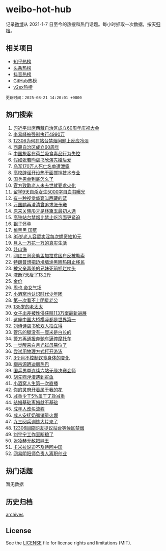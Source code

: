 # weibo-hot-hub

记录[微博](https://www.weibo.com)从 2021-1-7 日至今的热搜和热门话题。每小时抓取一次数据，按天[归档](archives)。

## 相关项目

- [知乎热榜](https://github.com/lonnyzhang423/zhihu-hot-hub)
- [头条热榜](https://github.com/lonnyzhang423/toutiao-hot-hub)
- [抖音热榜](https://github.com/lonnyzhang423/douyin-hot-hub)
- [GitHub热榜](https://github.com/lonnyzhang423/github-hot-hub)
- [v2ex热榜](https://github.com/lonnyzhang423/v2ex-hot-hub)


`更新时间：2025-08-21 14:20:01 +0800`

## 热门搜索

1. [习近平出席西藏自治区成立60周年庆祝大会](https://m.weibo.cn/search?containerid=100103type%3D1%26t%3D10%26q%3D%23%E4%B9%A0%E8%BF%91%E5%B9%B3%E5%87%BA%E5%B8%AD%E8%A5%BF%E8%97%8F%E8%87%AA%E6%B2%BB%E5%8C%BA%E6%88%90%E7%AB%8B60%E5%91%A8%E5%B9%B4%E5%BA%86%E7%A5%9D%E5%A4%A7%E4%BC%9A%23&stream_entry_id=51&isnewpage=1&extparam=seat%3D1%26pos%3D0%26cate%3D10103%26stream_entry_id%3D51%26filter_type%3Drealtimehot%26q%3D%2523%25E4%25B9%25A0%25E8%25BF%2591%25E5%25B9%25B3%25E5%2587%25BA%25E5%25B8%25AD%25E8%25A5%25BF%25E8%2597%258F%25E8%2587%25AA%25E6%25B2%25BB%25E5%258C%25BA%25E6%2588%2590%25E7%25AB%258B60%25E5%2591%25A8%25E5%25B9%25B4%25E5%25BA%2586%25E7%25A5%259D%25E5%25A4%25A7%25E4%25BC%259A%2523%26dgr%3D0%26c_type%3D51%26display_time%3D1755757200%26pre_seqid%3D1755757200532052157441)
1. [李易峰被强制执行4990万](https://m.weibo.cn/search?containerid=100103type%3D1%26t%3D10%26q%3D%23%E6%9D%8E%E6%98%93%E5%B3%B0%E8%A2%AB%E5%BC%BA%E5%88%B6%E6%89%A7%E8%A1%8C4990%E4%B8%87%23&stream_entry_id=31&isnewpage=1&extparam=seat%3D1%26flag%3D1%26cate%3D5001%26band_rank%3D1%26stream_entry_id%3D31%26lcate%3D5001%26q%3D%2523%25E6%259D%258E%25E6%2598%2593%25E5%25B3%25B0%25E8%25A2%25AB%25E5%25BC%25BA%25E5%2588%25B6%25E6%2589%25A7%25E8%25A1%258C4990%25E4%25B8%2587%2523%26pos%3D0%26filter_type%3Drealtimehot%26realpos%3D1%26dgr%3D0%26c_type%3D31%26display_time%3D1755757200%26pre_seqid%3D1755757200532052157441)
1. [12306为何在站台禁烟问题上反应冷淡](https://m.weibo.cn/search?containerid=100103type%3D1%26t%3D10%26q%3D%2312306%E4%B8%BA%E4%BD%95%E5%9C%A8%E7%AB%99%E5%8F%B0%E7%A6%81%E7%83%9F%E9%97%AE%E9%A2%98%E4%B8%8A%E5%8F%8D%E5%BA%94%E5%86%B7%E6%B7%A1%23&stream_entry_id=31&isnewpage=1&extparam=seat%3D1%26flag%3D1%26cate%3D5001%26band_rank%3D2%26stream_entry_id%3D31%26lcate%3D5001%26q%3D%252312306%25E4%25B8%25BA%25E4%25BD%2595%25E5%259C%25A8%25E7%25AB%2599%25E5%258F%25B0%25E7%25A6%2581%25E7%2583%259F%25E9%2597%25AE%25E9%25A2%2598%25E4%25B8%258A%25E5%258F%258D%25E5%25BA%2594%25E5%2586%25B7%25E6%25B7%25A1%2523%26pos%3D1%26filter_type%3Drealtimehot%26realpos%3D2%26dgr%3D0%26c_type%3D31%26display_time%3D1755757200%26pre_seqid%3D1755757200532052157441)
1. [西藏自治区成立60周年](https://m.weibo.cn/search?containerid=100103type%3D1%26t%3D10%26q%3D%23%E8%A5%BF%E8%97%8F%E8%87%AA%E6%B2%BB%E5%8C%BA%E6%88%90%E7%AB%8B60%E5%91%A8%E5%B9%B4%23&stream_entry_id=31&isnewpage=1&extparam=seat%3D1%26flag%3D0%26cate%3D5001%26band_rank%3D3%26stream_entry_id%3D31%26lcate%3D5001%26q%3D%2523%25E8%25A5%25BF%25E8%2597%258F%25E8%2587%25AA%25E6%25B2%25BB%25E5%258C%25BA%25E6%2588%2590%25E7%25AB%258B60%25E5%2591%25A8%25E5%25B9%25B4%2523%26pos%3D2%26filter_type%3Drealtimehot%26realpos%3D3%26dgr%3D0%26c_type%3D31%26display_time%3D1755757200%26pre_seqid%3D1755757200532052157441)
1. [中国旅客在荷兰吸食毒品行为失控](https://m.weibo.cn/search?containerid=100103type%3D1%26t%3D10%26q%3D%23%E4%B8%AD%E5%9B%BD%E6%97%85%E5%AE%A2%E5%9C%A8%E8%8D%B7%E5%85%B0%E5%90%B8%E9%A3%9F%E6%AF%92%E5%93%81%E8%A1%8C%E4%B8%BA%E5%A4%B1%E6%8E%A7%23&stream_entry_id=31&isnewpage=1&extparam=seat%3D1%26flag%3D1%26cate%3D5001%26band_rank%3D4%26stream_entry_id%3D31%26lcate%3D5001%26q%3D%2523%25E4%25B8%25AD%25E5%259B%25BD%25E6%2597%2585%25E5%25AE%25A2%25E5%259C%25A8%25E8%258D%25B7%25E5%2585%25B0%25E5%2590%25B8%25E9%25A3%259F%25E6%25AF%2592%25E5%2593%2581%25E8%25A1%258C%25E4%25B8%25BA%25E5%25A4%25B1%25E6%258E%25A7%2523%26pos%3D3%26filter_type%3Drealtimehot%26realpos%3D4%26dgr%3D0%26c_type%3D31%26display_time%3D1755757200%26pre_seqid%3D1755757200532052157441)
1. [假如张若昀虞书欣演先婚后爱](https://m.weibo.cn/search?containerid=100103type%3D1%26t%3D10%26q%3D%E5%81%87%E5%A6%82%E5%BC%A0%E8%8B%A5%E6%98%80%E8%99%9E%E4%B9%A6%E6%AC%A3%E6%BC%94%E5%85%88%E5%A9%9A%E5%90%8E%E7%88%B1&stream_entry_id=31&isnewpage=1&extparam=seat%3D1%26flag%3D1%26cate%3D5001%26band_rank%3D5%26stream_entry_id%3D31%26lcate%3D5001%26q%3D%25E5%2581%2587%25E5%25A6%2582%25E5%25BC%25A0%25E8%258B%25A5%25E6%2598%2580%25E8%2599%259E%25E4%25B9%25A6%25E6%25AC%25A3%25E6%25BC%2594%25E5%2585%2588%25E5%25A9%259A%25E5%2590%258E%25E7%2588%25B1%26pos%3D4%26filter_type%3Drealtimehot%26realpos%3D5%26dgr%3D0%26c_type%3D31%26display_time%3D1755757200%26pre_seqid%3D1755757200532052157441)
1. [乌军170万人死亡名单遭泄露](https://m.weibo.cn/search?containerid=100103type%3D1%26t%3D10%26q%3D%23%E4%B9%8C%E5%86%9B170%E4%B8%87%E4%BA%BA%E6%AD%BB%E4%BA%A1%E5%90%8D%E5%8D%95%E9%81%AD%E6%B3%84%E9%9C%B2%23&stream_entry_id=31&isnewpage=1&extparam=seat%3D1%26flag%3D1%26cate%3D5001%26band_rank%3D6%26stream_entry_id%3D31%26lcate%3D5001%26q%3D%2523%25E4%25B9%258C%25E5%2586%259B170%25E4%25B8%2587%25E4%25BA%25BA%25E6%25AD%25BB%25E4%25BA%25A1%25E5%2590%258D%25E5%258D%2595%25E9%2581%25AD%25E6%25B3%2584%25E9%259C%25B2%2523%26pos%3D5%26filter_type%3Drealtimehot%26realpos%3D6%26dgr%3D0%26c_type%3D31%26display_time%3D1755757200%26pre_seqid%3D1755757200532052157441)
1. [高校辟谣开设热干面搅拌技术专业](https://m.weibo.cn/search?containerid=100103type%3D1%26t%3D10%26q%3D%23%E9%AB%98%E6%A0%A1%E8%BE%9F%E8%B0%A3%E5%BC%80%E8%AE%BE%E7%83%AD%E5%B9%B2%E9%9D%A2%E6%90%85%E6%8B%8C%E6%8A%80%E6%9C%AF%E4%B8%93%E4%B8%9A%23&stream_entry_id=31&isnewpage=1&extparam=seat%3D1%26adid%3D297645%26cate%3D5001%26band_rank%3D7%26stream_entry_id%3D31%26lcate%3D5001%26is_ad_pos%3D1%26pos%3D6%26filter_type%3Drealtimehot%26q%3D%2523%25E9%25AB%2598%25E6%25A0%25A1%25E8%25BE%259F%25E8%25B0%25A3%25E5%25BC%2580%25E8%25AE%25BE%25E7%2583%25AD%25E5%25B9%25B2%25E9%259D%25A2%25E6%2590%2585%25E6%258B%258C%25E6%258A%2580%25E6%259C%25AF%25E4%25B8%2593%25E4%25B8%259A%2523%26dgr%3D0%26c_type%3D31%26display_time%3D1755757200%26pre_seqid%3D1755757200532052157441)
1. [国乒男单到底怎么了](https://m.weibo.cn/search?containerid=100103type%3D1%26t%3D10%26q%3D%23%E5%9B%BD%E4%B9%92%E7%94%B7%E5%8D%95%E5%88%B0%E5%BA%95%E6%80%8E%E4%B9%88%E4%BA%86%23&stream_entry_id=31&isnewpage=1&extparam=seat%3D1%26flag%3D1%26cate%3D5001%26band_rank%3D7%26stream_entry_id%3D31%26lcate%3D5001%26q%3D%2523%25E5%259B%25BD%25E4%25B9%2592%25E7%2594%25B7%25E5%258D%2595%25E5%2588%25B0%25E5%25BA%2595%25E6%2580%258E%25E4%25B9%2588%25E4%25BA%2586%2523%26pos%3D7%26filter_type%3Drealtimehot%26realpos%3D7%26dgr%3D0%26c_type%3D31%26display_time%3D1755757200%26pre_seqid%3D1755757200532052157441)
1. [官方致歉老人未去世就要求火化](https://m.weibo.cn/search?containerid=100103type%3D1%26t%3D10%26q%3D%23%E5%AE%98%E6%96%B9%E8%87%B4%E6%AD%89%E8%80%81%E4%BA%BA%E6%9C%AA%E5%8E%BB%E4%B8%96%E5%B0%B1%E8%A6%81%E6%B1%82%E7%81%AB%E5%8C%96%23&stream_entry_id=31&isnewpage=1&extparam=seat%3D1%26flag%3D0%26cate%3D5001%26band_rank%3D8%26stream_entry_id%3D31%26lcate%3D5001%26q%3D%2523%25E5%25AE%2598%25E6%2596%25B9%25E8%2587%25B4%25E6%25AD%2589%25E8%2580%2581%25E4%25BA%25BA%25E6%259C%25AA%25E5%258E%25BB%25E4%25B8%2596%25E5%25B0%25B1%25E8%25A6%2581%25E6%25B1%2582%25E7%2581%25AB%25E5%258C%2596%2523%26pos%3D8%26filter_type%3Drealtimehot%26realpos%3D8%26dgr%3D0%26c_type%3D31%26display_time%3D1755757200%26pre_seqid%3D1755757200532052157441)
1. [留学9天自杀女生5000字自白书曝光](https://m.weibo.cn/search?containerid=100103type%3D1%26t%3D10%26q%3D%23%E7%95%99%E5%AD%A69%E5%A4%A9%E8%87%AA%E6%9D%80%E5%A5%B3%E7%94%9F5000%E5%AD%97%E8%87%AA%E7%99%BD%E4%B9%A6%E6%9B%9D%E5%85%89%23&stream_entry_id=31&isnewpage=1&extparam=seat%3D1%26flag%3D1%26cate%3D5001%26band_rank%3D9%26stream_entry_id%3D31%26lcate%3D5001%26q%3D%2523%25E7%2595%2599%25E5%25AD%25A69%25E5%25A4%25A9%25E8%2587%25AA%25E6%259D%2580%25E5%25A5%25B3%25E7%2594%259F5000%25E5%25AD%2597%25E8%2587%25AA%25E7%2599%25BD%25E4%25B9%25A6%25E6%259B%259D%25E5%2585%2589%2523%26pos%3D9%26filter_type%3Drealtimehot%26realpos%3D9%26dgr%3D0%26c_type%3D31%26display_time%3D1755757200%26pre_seqid%3D1755757200532052157441)
1. [有一种视觉盛宴叫西藏的蓝](https://m.weibo.cn/search?containerid=100103type%3D1%26t%3D10%26q%3D%23%E6%9C%89%E4%B8%80%E7%A7%8D%E8%A7%86%E8%A7%89%E7%9B%9B%E5%AE%B4%E5%8F%AB%E8%A5%BF%E8%97%8F%E7%9A%84%E8%93%9D%23&stream_entry_id=31&isnewpage=1&extparam=seat%3D1%26flag%3D0%26cate%3D5001%26band_rank%3D10%26stream_entry_id%3D31%26lcate%3D5001%26q%3D%2523%25E6%259C%2589%25E4%25B8%2580%25E7%25A7%258D%25E8%25A7%2586%25E8%25A7%2589%25E7%259B%259B%25E5%25AE%25B4%25E5%258F%25AB%25E8%25A5%25BF%25E8%2597%258F%25E7%259A%2584%25E8%2593%259D%2523%26pos%3D10%26filter_type%3Drealtimehot%26realpos%3D10%26dgr%3D0%26c_type%3D31%26display_time%3D1755757200%26pre_seqid%3D1755757200532052157441)
1. [万国鹏再澄清曾追求张予曦](https://m.weibo.cn/search?containerid=100103type%3D1%26t%3D10%26q%3D%E4%B8%87%E5%9B%BD%E9%B9%8F%E5%86%8D%E6%BE%84%E6%B8%85%E6%9B%BE%E8%BF%BD%E6%B1%82%E5%BC%A0%E4%BA%88%E6%9B%A6&stream_entry_id=31&isnewpage=1&extparam=seat%3D1%26flag%3D1%26cate%3D5001%26band_rank%3D11%26stream_entry_id%3D31%26lcate%3D5001%26q%3D%25E4%25B8%2587%25E5%259B%25BD%25E9%25B9%258F%25E5%2586%258D%25E6%25BE%2584%25E6%25B8%2585%25E6%259B%25BE%25E8%25BF%25BD%25E6%25B1%2582%25E5%25BC%25A0%25E4%25BA%2588%25E6%259B%25A6%26pos%3D11%26filter_type%3Drealtimehot%26realpos%3D11%26dgr%3D0%26c_type%3D31%26display_time%3D1755757200%26pre_seqid%3D1755757200532052157441)
1. [原来关晓彤才是林黛玉最初人选](https://m.weibo.cn/search?containerid=100103type%3D1%26t%3D10%26q%3D%E5%8E%9F%E6%9D%A5%E5%85%B3%E6%99%93%E5%BD%A4%E6%89%8D%E6%98%AF%E6%9E%97%E9%BB%9B%E7%8E%89%E6%9C%80%E5%88%9D%E4%BA%BA%E9%80%89&stream_entry_id=31&isnewpage=1&extparam=seat%3D1%26flag%3D2%26cate%3D5001%26band_rank%3D12%26stream_entry_id%3D31%26lcate%3D5001%26q%3D%25E5%258E%259F%25E6%259D%25A5%25E5%2585%25B3%25E6%2599%2593%25E5%25BD%25A4%25E6%2589%258D%25E6%2598%25AF%25E6%259E%2597%25E9%25BB%259B%25E7%258E%2589%25E6%259C%2580%25E5%2588%259D%25E4%25BA%25BA%25E9%2580%2589%26pos%3D12%26filter_type%3Drealtimehot%26realpos%3D12%26dgr%3D0%26c_type%3D31%26display_time%3D1755757200%26pre_seqid%3D1755757200532052157441)
1. [高铁站台禁烟比禁止吃泡面更紧迫](https://m.weibo.cn/search?containerid=100103type%3D1%26t%3D10%26q%3D%23%E9%AB%98%E9%93%81%E7%AB%99%E5%8F%B0%E7%A6%81%E7%83%9F%E6%AF%94%E7%A6%81%E6%AD%A2%E5%90%83%E6%B3%A1%E9%9D%A2%E6%9B%B4%E7%B4%A7%E8%BF%AB%23&stream_entry_id=31&isnewpage=1&extparam=seat%3D1%26flag%3D0%26cate%3D5001%26band_rank%3D13%26stream_entry_id%3D31%26lcate%3D5001%26q%3D%2523%25E9%25AB%2598%25E9%2593%2581%25E7%25AB%2599%25E5%258F%25B0%25E7%25A6%2581%25E7%2583%259F%25E6%25AF%2594%25E7%25A6%2581%25E6%25AD%25A2%25E5%2590%2583%25E6%25B3%25A1%25E9%259D%25A2%25E6%259B%25B4%25E7%25B4%25A7%25E8%25BF%25AB%2523%26pos%3D13%26filter_type%3Drealtimehot%26realpos%3D13%26dgr%3D0%26c_type%3D31%26display_time%3D1755757200%26pre_seqid%3D1755757200532052157441)
1. [银子怀孕](https://m.weibo.cn/search?containerid=100103type%3D1%26t%3D10%26q%3D%23%E9%93%B6%E5%AD%90%E6%80%80%E5%AD%95%23&stream_entry_id=31&isnewpage=1&extparam=seat%3D1%26flag%3D1%26cate%3D5001%26band_rank%3D14%26stream_entry_id%3D31%26lcate%3D5001%26q%3D%2523%25E9%2593%25B6%25E5%25AD%2590%25E6%2580%2580%25E5%25AD%2595%2523%26pos%3D14%26filter_type%3Drealtimehot%26realpos%3D14%26dgr%3D0%26c_type%3D31%26display_time%3D1755757200%26pre_seqid%3D1755757200532052157441)
1. [桃黑黑 国草](https://m.weibo.cn/search?containerid=100103type%3D1%26t%3D10%26q%3D%E6%A1%83%E9%BB%91%E9%BB%91+%E5%9B%BD%E8%8D%89&stream_entry_id=31&isnewpage=1&extparam=seat%3D1%26flag%3D0%26cate%3D5001%26band_rank%3D15%26stream_entry_id%3D31%26lcate%3D5001%26q%3D%25E6%25A1%2583%25E9%25BB%2591%25E9%25BB%2591%2520%25E5%259B%25BD%25E8%258D%2589%26pos%3D15%26filter_type%3Drealtimehot%26realpos%3D15%26dgr%3D0%26c_type%3D31%26display_time%3D1755757200%26pre_seqid%3D1755757200532052157441)
1. [85岁老人容留卖淫每次嫖资抽10元](https://m.weibo.cn/search?containerid=100103type%3D1%26t%3D10%26q%3D%2385%E5%B2%81%E8%80%81%E4%BA%BA%E5%AE%B9%E7%95%99%E5%8D%96%E6%B7%AB%E6%AF%8F%E6%AC%A1%E5%AB%96%E8%B5%84%E6%8A%BD10%E5%85%83%23&stream_entry_id=31&isnewpage=1&extparam=seat%3D1%26flag%3D1%26cate%3D5001%26band_rank%3D16%26stream_entry_id%3D31%26lcate%3D5001%26q%3D%252385%25E5%25B2%2581%25E8%2580%2581%25E4%25BA%25BA%25E5%25AE%25B9%25E7%2595%2599%25E5%258D%2596%25E6%25B7%25AB%25E6%25AF%258F%25E6%25AC%25A1%25E5%25AB%2596%25E8%25B5%2584%25E6%258A%25BD10%25E5%2585%2583%2523%26pos%3D16%26filter_type%3Drealtimehot%26realpos%3D16%26dgr%3D0%26c_type%3D31%26display_time%3D1755757200%26pre_seqid%3D1755757200532052157441)
1. [月入一万花一万的真实生活](https://m.weibo.cn/search?containerid=100103type%3D1%26t%3D10%26q%3D%E6%9C%88%E5%85%A5%E4%B8%80%E4%B8%87%E8%8A%B1%E4%B8%80%E4%B8%87%E7%9A%84%E7%9C%9F%E5%AE%9E%E7%94%9F%E6%B4%BB&stream_entry_id=31&isnewpage=1&extparam=seat%3D1%26flag%3D2%26cate%3D5001%26band_rank%3D17%26stream_entry_id%3D31%26lcate%3D5001%26q%3D%25E6%259C%2588%25E5%2585%25A5%25E4%25B8%2580%25E4%25B8%2587%25E8%258A%25B1%25E4%25B8%2580%25E4%25B8%2587%25E7%259A%2584%25E7%259C%259F%25E5%25AE%259E%25E7%2594%259F%25E6%25B4%25BB%26pos%3D17%26filter_type%3Drealtimehot%26realpos%3D17%26dgr%3D0%26c_type%3D31%26display_time%3D1755757200%26pre_seqid%3D1755757200532052157441)
1. [赴山海](https://m.weibo.cn/search?containerid=100103type%3D1%26t%3D10%26q%3D%E8%B5%B4%E5%B1%B1%E6%B5%B7&stream_entry_id=31&isnewpage=1&extparam=seat%3D1%26flag%3D0%26cate%3D5001%26band_rank%3D18%26stream_entry_id%3D31%26lcate%3D5001%26q%3D%25E8%25B5%25B4%25E5%25B1%25B1%25E6%25B5%25B7%26pos%3D18%26filter_type%3Drealtimehot%26realpos%3D18%26dgr%3D0%26c_type%3D31%26display_time%3D1755757200%26pre_seqid%3D1755757200532052157441)
1. [网红三哥资助孟加拉贫困户反被勒索](https://m.weibo.cn/search?containerid=100103type%3D1%26t%3D10%26q%3D%E7%BD%91%E7%BA%A2%E4%B8%89%E5%93%A5%E8%B5%84%E5%8A%A9%E5%AD%9F%E5%8A%A0%E6%8B%89%E8%B4%AB%E5%9B%B0%E6%88%B7%E5%8F%8D%E8%A2%AB%E5%8B%92%E7%B4%A2&stream_entry_id=31&isnewpage=1&extparam=seat%3D1%26flag%3D1%26cate%3D5001%26band_rank%3D19%26stream_entry_id%3D31%26lcate%3D5001%26q%3D%25E7%25BD%2591%25E7%25BA%25A2%25E4%25B8%2589%25E5%2593%25A5%25E8%25B5%2584%25E5%258A%25A9%25E5%25AD%259F%25E5%258A%25A0%25E6%258B%2589%25E8%25B4%25AB%25E5%259B%25B0%25E6%2588%25B7%25E5%258F%258D%25E8%25A2%25AB%25E5%258B%2592%25E7%25B4%25A2%26pos%3D19%26filter_type%3Drealtimehot%26realpos%3D19%26dgr%3D0%26c_type%3D31%26display_time%3D1755757200%26pre_seqid%3D1755757200532052157441)
1. [特朗普想把边境墙涂黑晒热阻止移民](https://m.weibo.cn/search?containerid=100103type%3D1%26t%3D10%26q%3D%23%E7%89%B9%E6%9C%97%E6%99%AE%E6%83%B3%E6%8A%8A%E8%BE%B9%E5%A2%83%E5%A2%99%E6%B6%82%E9%BB%91%E6%99%92%E7%83%AD%E9%98%BB%E6%AD%A2%E7%A7%BB%E6%B0%91%23&stream_entry_id=31&isnewpage=1&extparam=seat%3D1%26flag%3D1%26cate%3D5001%26band_rank%3D20%26stream_entry_id%3D31%26lcate%3D5001%26q%3D%2523%25E7%2589%25B9%25E6%259C%2597%25E6%2599%25AE%25E6%2583%25B3%25E6%258A%258A%25E8%25BE%25B9%25E5%25A2%2583%25E5%25A2%2599%25E6%25B6%2582%25E9%25BB%2591%25E6%2599%2592%25E7%2583%25AD%25E9%2598%25BB%25E6%25AD%25A2%25E7%25A7%25BB%25E6%25B0%2591%2523%26pos%3D20%26filter_type%3Drealtimehot%26realpos%3D20%26dgr%3D0%26c_type%3D31%26display_time%3D1755757200%26pre_seqid%3D1755757200532052157441)
1. [被父亲毒杀的兄妹死前抓烂枕头](https://m.weibo.cn/search?containerid=100103type%3D1%26t%3D10%26q%3D%23%E8%A2%AB%E7%88%B6%E4%BA%B2%E6%AF%92%E6%9D%80%E7%9A%84%E5%85%84%E5%A6%B9%E6%AD%BB%E5%89%8D%E6%8A%93%E7%83%82%E6%9E%95%E5%A4%B4%23&stream_entry_id=31&isnewpage=1&extparam=seat%3D1%26flag%3D0%26cate%3D5001%26band_rank%3D21%26stream_entry_id%3D31%26lcate%3D5001%26q%3D%2523%25E8%25A2%25AB%25E7%2588%25B6%25E4%25BA%25B2%25E6%25AF%2592%25E6%259D%2580%25E7%259A%2584%25E5%2585%2584%25E5%25A6%25B9%25E6%25AD%25BB%25E5%2589%258D%25E6%258A%2593%25E7%2583%2582%25E6%259E%2595%25E5%25A4%25B4%2523%26pos%3D21%26filter_type%3Drealtimehot%26realpos%3D21%26dgr%3D0%26c_type%3D31%26display_time%3D1755757200%26pre_seqid%3D1755757200532052157441)
1. [液断7天瘦了13.2斤](https://m.weibo.cn/search?containerid=100103type%3D1%26t%3D10%26q%3D%E6%B6%B2%E6%96%AD7%E5%A4%A9%E7%98%A6%E4%BA%8613.2%E6%96%A4&stream_entry_id=31&isnewpage=1&extparam=seat%3D1%26flag%3D0%26cate%3D5001%26band_rank%3D22%26stream_entry_id%3D31%26lcate%3D5001%26q%3D%25E6%25B6%25B2%25E6%2596%25AD7%25E5%25A4%25A9%25E7%2598%25A6%25E4%25BA%258613.2%25E6%2596%25A4%26pos%3D22%26filter_type%3Drealtimehot%26realpos%3D22%26dgr%3D0%26c_type%3D31%26display_time%3D1755757200%26pre_seqid%3D1755757200532052157441)
1. [金价](https://m.weibo.cn/search?containerid=100103type%3D1%26t%3D10%26q%3D%E9%87%91%E4%BB%B7&stream_entry_id=31&isnewpage=1&extparam=seat%3D1%26flag%3D2%26cate%3D5001%26band_rank%3D23%26stream_entry_id%3D31%26lcate%3D5001%26q%3D%25E9%2587%2591%25E4%25BB%25B7%26pos%3D23%26filter_type%3Drealtimehot%26realpos%3D23%26dgr%3D0%26c_type%3D31%26display_time%3D1755757200%26pre_seqid%3D1755757200532052157441)
1. [周也 帝女气场](https://m.weibo.cn/search?containerid=100103type%3D1%26t%3D10%26q%3D%E5%91%A8%E4%B9%9F+%E5%B8%9D%E5%A5%B3%E6%B0%94%E5%9C%BA&stream_entry_id=31&isnewpage=1&extparam=seat%3D1%26flag%3D1%26cate%3D5001%26band_rank%3D24%26stream_entry_id%3D31%26lcate%3D5001%26q%3D%25E5%2591%25A8%25E4%25B9%259F%2520%25E5%25B8%259D%25E5%25A5%25B3%25E6%25B0%2594%25E5%259C%25BA%26pos%3D24%26filter_type%3Drealtimehot%26realpos%3D24%26dgr%3D0%26c_type%3D31%26display_time%3D1755757200%26pre_seqid%3D1755757200532052157441)
1. [小酒窝也认识时代少年团](https://m.weibo.cn/search?containerid=100103type%3D1%26t%3D10%26q%3D%E5%B0%8F%E9%85%92%E7%AA%9D%E4%B9%9F%E8%AE%A4%E8%AF%86%E6%97%B6%E4%BB%A3%E5%B0%91%E5%B9%B4%E5%9B%A2&stream_entry_id=31&isnewpage=1&extparam=seat%3D1%26flag%3D0%26cate%3D5001%26band_rank%3D25%26stream_entry_id%3D31%26lcate%3D5001%26q%3D%25E5%25B0%258F%25E9%2585%2592%25E7%25AA%259D%25E4%25B9%259F%25E8%25AE%25A4%25E8%25AF%2586%25E6%2597%25B6%25E4%25BB%25A3%25E5%25B0%2591%25E5%25B9%25B4%25E5%259B%25A2%26pos%3D25%26filter_type%3Drealtimehot%26realpos%3D25%26dgr%3D0%26c_type%3D31%26display_time%3D1755757200%26pre_seqid%3D1755757200532052157441)
1. [第一次看不上明星老公](https://m.weibo.cn/search?containerid=100103type%3D1%26t%3D10%26q%3D%23%E7%AC%AC%E4%B8%80%E6%AC%A1%E7%9C%8B%E4%B8%8D%E4%B8%8A%E6%98%8E%E6%98%9F%E8%80%81%E5%85%AC%23&stream_entry_id=31&isnewpage=1&extparam=seat%3D1%26flag%3D0%26cate%3D5001%26band_rank%3D26%26stream_entry_id%3D31%26lcate%3D5001%26q%3D%2523%25E7%25AC%25AC%25E4%25B8%2580%25E6%25AC%25A1%25E7%259C%258B%25E4%25B8%258D%25E4%25B8%258A%25E6%2598%258E%25E6%2598%259F%25E8%2580%2581%25E5%2585%25AC%2523%26pos%3D26%26filter_type%3Drealtimehot%26realpos%3D26%26dgr%3D0%26c_type%3D31%26display_time%3D1755757200%26pre_seqid%3D1755757200532052157441)
1. [135岁的老太太](https://m.weibo.cn/search?containerid=100103type%3D1%26t%3D10%26q%3D135%E5%B2%81%E7%9A%84%E8%80%81%E5%A4%AA%E5%A4%AA&stream_entry_id=31&isnewpage=1&extparam=seat%3D1%26flag%3D1%26cate%3D5001%26band_rank%3D27%26stream_entry_id%3D31%26lcate%3D5001%26q%3D135%25E5%25B2%2581%25E7%259A%2584%25E8%2580%2581%25E5%25A4%25AA%25E5%25A4%25AA%26pos%3D27%26filter_type%3Drealtimehot%26realpos%3D27%26dgr%3D0%26c_type%3D31%26display_time%3D1755757200%26pre_seqid%3D1755757200532052157441)
1. [女子出差被性侵获赔113万案最新进展](https://m.weibo.cn/search?containerid=100103type%3D1%26t%3D10%26q%3D%23%E5%A5%B3%E5%AD%90%E5%87%BA%E5%B7%AE%E8%A2%AB%E6%80%A7%E4%BE%B5%E8%8E%B7%E8%B5%94113%E4%B8%87%E6%A1%88%E6%9C%80%E6%96%B0%E8%BF%9B%E5%B1%95%23&stream_entry_id=31&isnewpage=1&extparam=seat%3D1%26flag%3D1%26cate%3D5001%26band_rank%3D28%26stream_entry_id%3D31%26lcate%3D5001%26q%3D%2523%25E5%25A5%25B3%25E5%25AD%2590%25E5%2587%25BA%25E5%25B7%25AE%25E8%25A2%25AB%25E6%2580%25A7%25E4%25BE%25B5%25E8%258E%25B7%25E8%25B5%2594113%25E4%25B8%2587%25E6%25A1%2588%25E6%259C%2580%25E6%2596%25B0%25E8%25BF%259B%25E5%25B1%2595%2523%26pos%3D28%26filter_type%3Drealtimehot%26realpos%3D28%26dgr%3D0%26c_type%3D31%26display_time%3D1755757200%26pre_seqid%3D1755757200532052157441)
1. [这座中国大桥横竖都是世界第一](https://m.weibo.cn/search?containerid=100103type%3D1%26t%3D10%26q%3D%23%E8%BF%99%E5%BA%A7%E4%B8%AD%E5%9B%BD%E5%A4%A7%E6%A1%A5%E6%A8%AA%E7%AB%96%E9%83%BD%E6%98%AF%E4%B8%96%E7%95%8C%E7%AC%AC%E4%B8%80%23&stream_entry_id=31&isnewpage=1&extparam=seat%3D1%26flag%3D1%26cate%3D5001%26band_rank%3D29%26stream_entry_id%3D31%26lcate%3D5001%26q%3D%2523%25E8%25BF%2599%25E5%25BA%25A7%25E4%25B8%25AD%25E5%259B%25BD%25E5%25A4%25A7%25E6%25A1%25A5%25E6%25A8%25AA%25E7%25AB%2596%25E9%2583%25BD%25E6%2598%25AF%25E4%25B8%2596%25E7%2595%258C%25E7%25AC%25AC%25E4%25B8%2580%2523%26pos%3D29%26filter_type%3Drealtimehot%26realpos%3D29%26dgr%3D0%26c_type%3D31%26display_time%3D1755757200%26pre_seqid%3D1755757200532052157441)
1. [刘诗诗虞书欣双人拍立得](https://m.weibo.cn/search?containerid=100103type%3D1%26t%3D10%26q%3D%23%E5%88%98%E8%AF%97%E8%AF%97%E8%99%9E%E4%B9%A6%E6%AC%A3%E5%8F%8C%E4%BA%BA%E6%8B%8D%E7%AB%8B%E5%BE%97%23&stream_entry_id=31&isnewpage=1&extparam=seat%3D1%26flag%3D1%26cate%3D5001%26band_rank%3D30%26stream_entry_id%3D31%26lcate%3D5001%26q%3D%2523%25E5%2588%2598%25E8%25AF%2597%25E8%25AF%2597%25E8%2599%259E%25E4%25B9%25A6%25E6%25AC%25A3%25E5%258F%258C%25E4%25BA%25BA%25E6%258B%258D%25E7%25AB%258B%25E5%25BE%2597%2523%26pos%3D30%26filter_type%3Drealtimehot%26realpos%3D30%26dgr%3D0%26c_type%3D31%26display_time%3D1755757200%26pre_seqid%3D1755757200532052157441)
1. [管乐的腿没有一厘米是白长的](https://m.weibo.cn/search?containerid=100103type%3D1%26t%3D10%26q%3D%E7%AE%A1%E4%B9%90%E7%9A%84%E8%85%BF%E6%B2%A1%E6%9C%89%E4%B8%80%E5%8E%98%E7%B1%B3%E6%98%AF%E7%99%BD%E9%95%BF%E7%9A%84&stream_entry_id=31&isnewpage=1&extparam=seat%3D1%26flag%3D1%26cate%3D5001%26band_rank%3D31%26stream_entry_id%3D31%26lcate%3D5001%26q%3D%25E7%25AE%25A1%25E4%25B9%2590%25E7%259A%2584%25E8%2585%25BF%25E6%25B2%25A1%25E6%259C%2589%25E4%25B8%2580%25E5%258E%2598%25E7%25B1%25B3%25E6%2598%25AF%25E7%2599%25BD%25E9%2595%25BF%25E7%259A%2584%26pos%3D31%26filter_type%3Drealtimehot%26realpos%3D31%26dgr%3D0%26c_type%3D31%26display_time%3D1755757200%26pre_seqid%3D1755757200532052157441)
1. [警方再通报奔驰车逼停摩托车](https://m.weibo.cn/search?containerid=100103type%3D1%26t%3D10%26q%3D%23%E8%AD%A6%E6%96%B9%E5%86%8D%E9%80%9A%E6%8A%A5%E5%A5%94%E9%A9%B0%E8%BD%A6%E9%80%BC%E5%81%9C%E6%91%A9%E6%89%98%E8%BD%A6%23&stream_entry_id=31&isnewpage=1&extparam=seat%3D1%26flag%3D0%26cate%3D5001%26band_rank%3D32%26stream_entry_id%3D31%26lcate%3D5001%26q%3D%2523%25E8%25AD%25A6%25E6%2596%25B9%25E5%2586%258D%25E9%2580%259A%25E6%258A%25A5%25E5%25A5%2594%25E9%25A9%25B0%25E8%25BD%25A6%25E9%2580%25BC%25E5%2581%259C%25E6%2591%25A9%25E6%2589%2598%25E8%25BD%25A6%2523%26pos%3D32%26filter_type%3Drealtimehot%26realpos%3D32%26dgr%3D0%26c_type%3D31%26display_time%3D1755757200%26pre_seqid%3D1755757200532052157441)
1. [一觉醒来白月光弑母篡位了](https://m.weibo.cn/search?containerid=100103type%3D1%26t%3D10%26q%3D%E4%B8%80%E8%A7%89%E9%86%92%E6%9D%A5%E7%99%BD%E6%9C%88%E5%85%89%E5%BC%91%E6%AF%8D%E7%AF%A1%E4%BD%8D%E4%BA%86&stream_entry_id=31&isnewpage=1&extparam=seat%3D1%26flag%3D1%26cate%3D5001%26band_rank%3D33%26stream_entry_id%3D31%26lcate%3D5001%26q%3D%25E4%25B8%2580%25E8%25A7%2589%25E9%2586%2592%25E6%259D%25A5%25E7%2599%25BD%25E6%259C%2588%25E5%2585%2589%25E5%25BC%2591%25E6%25AF%258D%25E7%25AF%25A1%25E4%25BD%258D%25E4%25BA%2586%26pos%3D33%26filter_type%3Drealtimehot%26realpos%3D33%26dgr%3D0%26c_type%3D31%26display_time%3D1755757200%26pre_seqid%3D1755757200532052157441)
1. [尝试用物理方式打开游泳](https://m.weibo.cn/search?containerid=100103type%3D1%26t%3D10%26q%3D%E5%B0%9D%E8%AF%95%E7%94%A8%E7%89%A9%E7%90%86%E6%96%B9%E5%BC%8F%E6%89%93%E5%BC%80%E6%B8%B8%E6%B3%B3&stream_entry_id=31&isnewpage=1&extparam=seat%3D1%26flag%3D1%26cate%3D5001%26band_rank%3D34%26stream_entry_id%3D31%26lcate%3D5001%26q%3D%25E5%25B0%259D%25E8%25AF%2595%25E7%2594%25A8%25E7%2589%25A9%25E7%2590%2586%25E6%2596%25B9%25E5%25BC%258F%25E6%2589%2593%25E5%25BC%2580%25E6%25B8%25B8%25E6%25B3%25B3%26pos%3D34%26filter_type%3Drealtimehot%26realpos%3D34%26dgr%3D0%26c_type%3D31%26display_time%3D1755757200%26pre_seqid%3D1755757200532052157441)
1. [3个月不控制饮食身体的变化](https://m.weibo.cn/search?containerid=100103type%3D1%26t%3D10%26q%3D3%E4%B8%AA%E6%9C%88%E4%B8%8D%E6%8E%A7%E5%88%B6%E9%A5%AE%E9%A3%9F%E8%BA%AB%E4%BD%93%E7%9A%84%E5%8F%98%E5%8C%96&stream_entry_id=31&isnewpage=1&extparam=seat%3D1%26flag%3D1%26cate%3D5001%26band_rank%3D35%26stream_entry_id%3D31%26lcate%3D5001%26q%3D3%25E4%25B8%25AA%25E6%259C%2588%25E4%25B8%258D%25E6%258E%25A7%25E5%2588%25B6%25E9%25A5%25AE%25E9%25A3%259F%25E8%25BA%25AB%25E4%25BD%2593%25E7%259A%2584%25E5%258F%2598%25E5%258C%2596%26pos%3D35%26filter_type%3Drealtimehot%26realpos%3D35%26dgr%3D0%26c_type%3D31%26display_time%3D1755757200%26pre_seqid%3D1755757200532052157441)
1. [柳宗源晒迪丽热巴](https://m.weibo.cn/search?containerid=100103type%3D1%26t%3D10%26q%3D%23%E6%9F%B3%E5%AE%97%E6%BA%90%E6%99%92%E8%BF%AA%E4%B8%BD%E7%83%AD%E5%B7%B4%23&stream_entry_id=31&isnewpage=1&extparam=seat%3D1%26flag%3D0%26cate%3D5001%26band_rank%3D36%26stream_entry_id%3D31%26lcate%3D5001%26q%3D%2523%25E6%259F%25B3%25E5%25AE%2597%25E6%25BA%2590%25E6%2599%2592%25E8%25BF%25AA%25E4%25B8%25BD%25E7%2583%25AD%25E5%25B7%25B4%2523%26pos%3D36%26filter_type%3Drealtimehot%26realpos%3D36%26dgr%3D0%26c_type%3D31%26display_time%3D1755757200%26pre_seqid%3D1755757200532052157441)
1. [国乒男单连续六站无缘决赛会师](https://m.weibo.cn/search?containerid=100103type%3D1%26t%3D10%26q%3D%E5%9B%BD%E4%B9%92%E7%94%B7%E5%8D%95%E8%BF%9E%E7%BB%AD%E5%85%AD%E7%AB%99%E6%97%A0%E7%BC%98%E5%86%B3%E8%B5%9B%E4%BC%9A%E5%B8%88&stream_entry_id=31&isnewpage=1&extparam=seat%3D1%26flag%3D1%26cate%3D5001%26band_rank%3D37%26stream_entry_id%3D31%26lcate%3D5001%26q%3D%25E5%259B%25BD%25E4%25B9%2592%25E7%2594%25B7%25E5%258D%2595%25E8%25BF%259E%25E7%25BB%25AD%25E5%2585%25AD%25E7%25AB%2599%25E6%2597%25A0%25E7%25BC%2598%25E5%2586%25B3%25E8%25B5%259B%25E4%25BC%259A%25E5%25B8%2588%26pos%3D37%26filter_type%3Drealtimehot%26realpos%3D37%26dgr%3D0%26c_type%3D31%26display_time%3D1755757200%26pre_seqid%3D1755757200532052157441)
1. [胡先煦浮潜遇到鲨鱼](https://m.weibo.cn/search?containerid=100103type%3D1%26t%3D10%26q%3D%E8%83%A1%E5%85%88%E7%85%A6%E6%B5%AE%E6%BD%9C%E9%81%87%E5%88%B0%E9%B2%A8%E9%B1%BC&stream_entry_id=31&isnewpage=1&extparam=seat%3D1%26flag%3D1%26cate%3D5001%26band_rank%3D38%26stream_entry_id%3D31%26lcate%3D5001%26q%3D%25E8%2583%25A1%25E5%2585%2588%25E7%2585%25A6%25E6%25B5%25AE%25E6%25BD%259C%25E9%2581%2587%25E5%2588%25B0%25E9%25B2%25A8%25E9%25B1%25BC%26pos%3D38%26filter_type%3Drealtimehot%26realpos%3D38%26dgr%3D0%26c_type%3D31%26display_time%3D1755757200%26pre_seqid%3D1755757200532052157441)
1. [小酒窝人生第一次直播](https://m.weibo.cn/search?containerid=100103type%3D1%26t%3D10%26q%3D%23%E5%B0%8F%E9%85%92%E7%AA%9D%E4%BA%BA%E7%94%9F%E7%AC%AC%E4%B8%80%E6%AC%A1%E7%9B%B4%E6%92%AD%23&stream_entry_id=31&isnewpage=1&extparam=seat%3D1%26flag%3D1%26cate%3D5001%26band_rank%3D39%26stream_entry_id%3D31%26lcate%3D5001%26q%3D%2523%25E5%25B0%258F%25E9%2585%2592%25E7%25AA%259D%25E4%25BA%25BA%25E7%2594%259F%25E7%25AC%25AC%25E4%25B8%2580%25E6%25AC%25A1%25E7%259B%25B4%25E6%2592%25AD%2523%26pos%3D39%26filter_type%3Drealtimehot%26realpos%3D39%26dgr%3D0%26c_type%3D31%26display_time%3D1755757200%26pre_seqid%3D1755757200532052157441)
1. [你的灵府开着属于我的花](https://m.weibo.cn/search?containerid=100103type%3D1%26t%3D10%26q%3D%E4%BD%A0%E7%9A%84%E7%81%B5%E5%BA%9C%E5%BC%80%E7%9D%80%E5%B1%9E%E4%BA%8E%E6%88%91%E7%9A%84%E8%8A%B1&stream_entry_id=31&isnewpage=1&extparam=seat%3D1%26flag%3D1%26cate%3D5001%26band_rank%3D40%26stream_entry_id%3D31%26lcate%3D5001%26q%3D%25E4%25BD%25A0%25E7%259A%2584%25E7%2581%25B5%25E5%25BA%259C%25E5%25BC%2580%25E7%259D%2580%25E5%25B1%259E%25E4%25BA%258E%25E6%2588%2591%25E7%259A%2584%25E8%258A%25B1%26pos%3D40%26filter_type%3Drealtimehot%26realpos%3D40%26dgr%3D0%26c_type%3D31%26display_time%3D1755757200%26pre_seqid%3D1755757200532052157441)
1. [减重少于5%属于无效减重](https://m.weibo.cn/search?containerid=100103type%3D1%26t%3D10%26q%3D%23%E5%87%8F%E9%87%8D%E5%B0%91%E4%BA%8E5%25%E5%B1%9E%E4%BA%8E%E6%97%A0%E6%95%88%E5%87%8F%E9%87%8D%23&stream_entry_id=31&isnewpage=1&extparam=seat%3D1%26flag%3D1%26cate%3D5001%26band_rank%3D41%26stream_entry_id%3D31%26lcate%3D5001%26q%3D%2523%25E5%2587%258F%25E9%2587%258D%25E5%25B0%2591%25E4%25BA%258E5%2525%25E5%25B1%259E%25E4%25BA%258E%25E6%2597%25A0%25E6%2595%2588%25E5%2587%258F%25E9%2587%258D%2523%26pos%3D41%26filter_type%3Drealtimehot%26realpos%3D41%26dgr%3D0%26c_type%3D31%26display_time%3D1755757200%26pre_seqid%3D1755757200532052157441)
1. [结婚基础离婚就不基础](https://m.weibo.cn/search?containerid=100103type%3D1%26t%3D10%26q%3D%E7%BB%93%E5%A9%9A%E5%9F%BA%E7%A1%80%E7%A6%BB%E5%A9%9A%E5%B0%B1%E4%B8%8D%E5%9F%BA%E7%A1%80&stream_entry_id=31&isnewpage=1&extparam=seat%3D1%26flag%3D0%26cate%3D5001%26band_rank%3D42%26stream_entry_id%3D31%26lcate%3D5001%26q%3D%25E7%25BB%2593%25E5%25A9%259A%25E5%259F%25BA%25E7%25A1%2580%25E7%25A6%25BB%25E5%25A9%259A%25E5%25B0%25B1%25E4%25B8%258D%25E5%259F%25BA%25E7%25A1%2580%26pos%3D42%26filter_type%3Drealtimehot%26realpos%3D42%26dgr%3D0%26c_type%3D31%26display_time%3D1755757200%26pre_seqid%3D1755757200532052157441)
1. [成年人改名流程](https://m.weibo.cn/search?containerid=100103type%3D1%26t%3D10%26q%3D%E6%88%90%E5%B9%B4%E4%BA%BA%E6%94%B9%E5%90%8D%E6%B5%81%E7%A8%8B&stream_entry_id=31&isnewpage=1&extparam=seat%3D1%26flag%3D1%26cate%3D5001%26band_rank%3D43%26stream_entry_id%3D31%26lcate%3D5001%26q%3D%25E6%2588%2590%25E5%25B9%25B4%25E4%25BA%25BA%25E6%2594%25B9%25E5%2590%258D%25E6%25B5%2581%25E7%25A8%258B%26pos%3D43%26filter_type%3Drealtimehot%26realpos%3D43%26dgr%3D0%26c_type%3D31%26display_time%3D1755757200%26pre_seqid%3D1755757200532052157441)
1. [成人安抚奶嘴销量火爆](https://m.weibo.cn/search?containerid=100103type%3D1%26t%3D10%26q%3D%23%E6%88%90%E4%BA%BA%E5%AE%89%E6%8A%9A%E5%A5%B6%E5%98%B4%E9%94%80%E9%87%8F%E7%81%AB%E7%88%86%23&stream_entry_id=31&isnewpage=1&extparam=seat%3D1%26flag%3D1%26cate%3D5001%26band_rank%3D44%26stream_entry_id%3D31%26lcate%3D5001%26q%3D%2523%25E6%2588%2590%25E4%25BA%25BA%25E5%25AE%2589%25E6%258A%259A%25E5%25A5%25B6%25E5%2598%25B4%25E9%2594%2580%25E9%2587%258F%25E7%2581%25AB%25E7%2588%2586%2523%26pos%3D44%26filter_type%3Drealtimehot%26realpos%3D44%26dgr%3D0%26c_type%3D31%26display_time%3D1755757200%26pre_seqid%3D1755757200532052157441)
1. [九三阅兵训练大片来了](https://m.weibo.cn/search?containerid=100103type%3D1%26t%3D10%26q%3D%23%E4%B9%9D%E4%B8%89%E9%98%85%E5%85%B5%E8%AE%AD%E7%BB%83%E5%A4%A7%E7%89%87%E6%9D%A5%E4%BA%86%23&stream_entry_id=31&isnewpage=1&extparam=seat%3D1%26flag%3D1%26cate%3D5001%26band_rank%3D45%26stream_entry_id%3D31%26lcate%3D5001%26q%3D%2523%25E4%25B9%259D%25E4%25B8%2589%25E9%2598%2585%25E5%2585%25B5%25E8%25AE%25AD%25E7%25BB%2583%25E5%25A4%25A7%25E7%2589%2587%25E6%259D%25A5%25E4%25BA%2586%2523%26pos%3D45%26filter_type%3Drealtimehot%26realpos%3D45%26dgr%3D0%26c_type%3D31%26display_time%3D1755757200%26pre_seqid%3D1755757200532052157441)
1. [12306回应网友提议站台等候区禁烟](https://m.weibo.cn/search?containerid=100103type%3D1%26t%3D10%26q%3D%2312306%E5%9B%9E%E5%BA%94%E7%BD%91%E5%8F%8B%E6%8F%90%E8%AE%AE%E7%AB%99%E5%8F%B0%E7%AD%89%E5%80%99%E5%8C%BA%E7%A6%81%E7%83%9F%23&stream_entry_id=31&isnewpage=1&extparam=seat%3D1%26flag%3D0%26cate%3D5001%26band_rank%3D46%26stream_entry_id%3D31%26lcate%3D5001%26q%3D%252312306%25E5%259B%259E%25E5%25BA%2594%25E7%25BD%2591%25E5%258F%258B%25E6%258F%2590%25E8%25AE%25AE%25E7%25AB%2599%25E5%258F%25B0%25E7%25AD%2589%25E5%2580%2599%25E5%258C%25BA%25E7%25A6%2581%25E7%2583%259F%2523%26pos%3D46%26filter_type%3Drealtimehot%26realpos%3D46%26dgr%3D0%26c_type%3D31%26display_time%3D1755757200%26pre_seqid%3D1755757200532052157441)
1. [刘宇宁工作室断粮了](https://m.weibo.cn/search?containerid=100103type%3D1%26t%3D10%26q%3D%E5%88%98%E5%AE%87%E5%AE%81%E5%B7%A5%E4%BD%9C%E5%AE%A4%E6%96%AD%E7%B2%AE%E4%BA%86&stream_entry_id=31&isnewpage=1&extparam=seat%3D1%26flag%3D1%26cate%3D5001%26band_rank%3D47%26stream_entry_id%3D31%26lcate%3D5001%26q%3D%25E5%2588%2598%25E5%25AE%2587%25E5%25AE%2581%25E5%25B7%25A5%25E4%25BD%259C%25E5%25AE%25A4%25E6%2596%25AD%25E7%25B2%25AE%25E4%25BA%2586%26pos%3D47%26filter_type%3Drealtimehot%26realpos%3D47%26dgr%3D0%26c_type%3D31%26display_time%3D1755757200%26pre_seqid%3D1755757200532052157441)
1. [张凌赫无敌把妹王](https://m.weibo.cn/search?containerid=100103type%3D1%26t%3D10%26q%3D%23%E5%BC%A0%E5%87%8C%E8%B5%AB%E6%97%A0%E6%95%8C%E6%8A%8A%E5%A6%B9%E7%8E%8B%23&stream_entry_id=31&isnewpage=1&extparam=seat%3D1%26flag%3D1%26cate%3D5001%26band_rank%3D48%26stream_entry_id%3D31%26lcate%3D5001%26q%3D%2523%25E5%25BC%25A0%25E5%2587%258C%25E8%25B5%25AB%25E6%2597%25A0%25E6%2595%258C%25E6%258A%258A%25E5%25A6%25B9%25E7%258E%258B%2523%26pos%3D48%26filter_type%3Drealtimehot%26realpos%3D48%26dgr%3D0%26c_type%3D31%26display_time%3D1755757200%26pre_seqid%3D1755757200532052157441)
1. [卡米拉说迫不及待回中国](https://m.weibo.cn/search?containerid=100103type%3D1%26t%3D10%26q%3D%E5%8D%A1%E7%B1%B3%E6%8B%89%E8%AF%B4%E8%BF%AB%E4%B8%8D%E5%8F%8A%E5%BE%85%E5%9B%9E%E4%B8%AD%E5%9B%BD&stream_entry_id=31&isnewpage=1&extparam=seat%3D1%26flag%3D1%26cate%3D5001%26band_rank%3D49%26stream_entry_id%3D31%26lcate%3D5001%26q%3D%25E5%258D%25A1%25E7%25B1%25B3%25E6%258B%2589%25E8%25AF%25B4%25E8%25BF%25AB%25E4%25B8%258D%25E5%258F%258A%25E5%25BE%2585%25E5%259B%259E%25E4%25B8%25AD%25E5%259B%25BD%26pos%3D49%26filter_type%3Drealtimehot%26realpos%3D49%26dgr%3D0%26c_type%3D31%26display_time%3D1755757200%26pre_seqid%3D1755757200532052157441)
1. [网易阴阳师负责人离职创业](https://m.weibo.cn/search?containerid=100103type%3D1%26t%3D10%26q%3D%23%E7%BD%91%E6%98%93%E9%98%B4%E9%98%B3%E5%B8%88%E8%B4%9F%E8%B4%A3%E4%BA%BA%E7%A6%BB%E8%81%8C%E5%88%9B%E4%B8%9A%23&stream_entry_id=31&isnewpage=1&extparam=seat%3D1%26flag%3D1%26cate%3D5001%26band_rank%3D50%26stream_entry_id%3D31%26lcate%3D5001%26q%3D%2523%25E7%25BD%2591%25E6%2598%2593%25E9%2598%25B4%25E9%2598%25B3%25E5%25B8%2588%25E8%25B4%259F%25E8%25B4%25A3%25E4%25BA%25BA%25E7%25A6%25BB%25E8%2581%258C%25E5%2588%259B%25E4%25B8%259A%2523%26pos%3D50%26filter_type%3Drealtimehot%26realpos%3D50%26dgr%3D0%26c_type%3D31%26display_time%3D1755757200%26pre_seqid%3D1755757200532052157441)

## 热门话题

暂无数据

## 历史归档

[archives](archives)

## License

See the [LICENSE](LICENSE) file for license rights and limitations (MIT).
